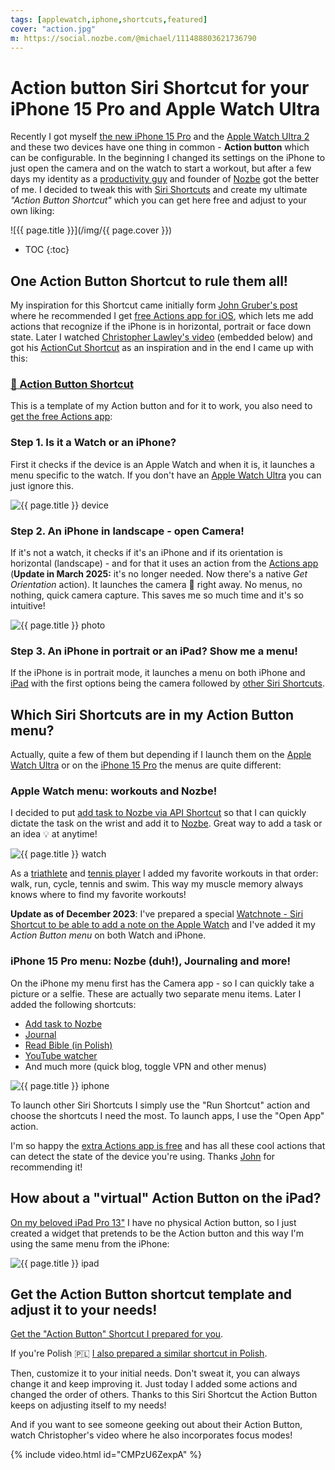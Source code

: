 ```yaml
---
tags: [applewatch,iphone,shortcuts,featured]
cover: "action.jpg"
m: https://social.nozbe.com/@michael/111488803621736790
---
```


# Action button Siri Shortcut for your iPhone 15 Pro and Apple Watch Ultra

Recently I got myself [the new iPhone 15 Pro](/iphone15/) and the [Apple Watch Ultra 2](/ultra/) and these two devices have one thing in common - **Action button** which can be configurable. In the beginning I changed its settings on the iPhone to just open the camera and on the watch to start a workout, but after a few days my identity as a [productivity guy](/productivity/) and founder of [Nozbe](/nozbe/) got the better of me. I decided to tweak this with [Siri Shortcuts](/shortcuts) and create my ultimate *"Action Button Shortcut"* which you can get here free and adjust to your own liking:

<!--More-->

![{{ page.title }}](/img/{{ page.cover }})

* TOC
{:toc}

## One Action Button Shortcut to rule them all!

My inspiration for this Shortcut came initially form [John Gruber's post][df] where he recommended I get [free Actions app for iOS][da], which lets me add actions that recognize if the iPhone is in horizontal, portrait or face down state. Later I watched [Christopher Lawley's video][cv] (embedded below) and got his [ActionCut Shortcut][cs] as an inspiration and in the end I came up with this:

### [🔗 Action Button Shortcut][a]

This is a template of my Action button and for it to work, you also need to [get the free Actions app][da]:

### Step 1. Is it a Watch or an iPhone?

First it checks if the device is an Apple Watch and when it is, it launches a menu specific to the watch. If you don't have an [Apple Watch Ultra](/ultra) you can just ignore this.

![{{ page.title }} device](/img/action-device.jpg)

### Step 2. An iPhone in landscape - open Camera!

If it's not a watch, it checks if it's an iPhone and if its orientation is horizontal (landscape) - and for that it uses an action from the [Actions app][da] (**Update in March 2025:** it's no longer needed. Now there's a native *Get Orientation* action). It launches the camera 📸 right away. No menus, no nothing, quick camera capture. This saves me so much time and it's so intuitive!

![{{ page.title }} photo](/img/action-photo.jpg)

### Step 3. An iPhone in portrait or an iPad? Show me a menu!

If the iPhone is in portrait mode, it launches a menu on both iPhone and [iPad](/ipadonly) with the first options being the camera followed by [other Siri Shortcuts](/shortcuts).

## Which Siri Shortcuts are in my Action Button menu?

Actually, quite a few of them but depending if I launch them on the [Apple Watch Ultra](/ultra) or on the [iPhone 15 Pro](/iphone15) the menus are quite different:

### Apple Watch menu: workouts and Nozbe!

I decided to put [add task to Nozbe via API Shortcut][na] so that I can quickly dictate the task on the wrist and add it to [Nozbe][n]. Great way to add a task or an idea 💡 at anytime!

![{{ page.title }} watch](/img/action-watch.jpg)

As a [triathlete](/tri15/) and [tennis player](/tennis/) I added my favorite workouts in that order: walk, run, cycle, tennis and swim. This way my muscle memory always knows where to find my favorite workouts!

**Update as of December 2023**: I've prepared a special [Watchnote - Siri Shortcut to be able to add a note on the Apple Watch](/watchnote/) and I've added it my *Action Button menu* on both Watch and iPhone.

### iPhone 15 Pro menu: Nozbe (duh!), Journaling and more!

On the iPhone my menu first has the Camera app - so I can quickly take a picture or a selfie. These are actually two separate menu items. Later I added the following shortcuts:

- [Add task to Nozbe][na]
- [Journal](/journal/)
- [Read Bible (in Polish)](/pl/czytanie)
- [YouTube watcher](/youtube/)
- And much more (quick blog, toggle VPN and other menus)

![{{ page.title }} iphone](/img/action-iphone.jpg)

To launch other Siri Shortcuts I simply use the "Run Shortcut" action and choose the shortcuts I need the most. To launch apps, I use the "Open App" action.

I'm so happy the [extra Actions app is free][da] and has all these cool actions that can detect the state of the device you're using. Thanks [John][df] for recommending it!

## How about a "virtual" Action Button on the iPad?

[On my beloved iPad Pro 13"](/ipadv) I have no physical Action button, so I just created a widget that pretends to be the Action button and this way I'm using the same menu from the iPhone:

![{{ page.title }} ipad](/img/action-ipad.jpg)

## Get the Action Button shortcut template and adjust it to your needs!

[Get the "Action Button" Shortcut I prepared for you][a].

If you're Polish 🇵🇱 [I also prepared a similar shortcut in Polish](/pl/action/).

Then, customize it to your initial needs. Don't sweat it, you can always change it and keep improving it. Just today I added some actions and changed the order of others. Thanks to this Siri Shortcut the Action Button keeps on adjusting itself to my needs!

And if you want to see someone geeking out about their Action Button, watch Christopher's video where he also incorporates focus modes!

{% include video.html id="CMPzU6ZexpA" %}

[na]: /nozbe-add/
[a]: https://www.icloud.com/shortcuts/6c66883d182a47dbb75fec0015d5cb93
[a1]: https://www.icloud.com/shortcuts/01c0c65978824c229a607d564a937b39
[cv]: https://youtube.com/watch?v=CMPzU6ZexpA
[cs]: https://www.icloud.com/shortcuts/a8fe20dbfd09475aa4afd0fdacc7b3c1
[df]: https://daringfireball.net/linked/2023/09/22/current-action-button-shortcut
[da]: https://apps.apple.com/us/app/actions/id1586435171

[n]: https://michael.gratis/nozbe
[np]: https://michael.gratis/nozbepersonal